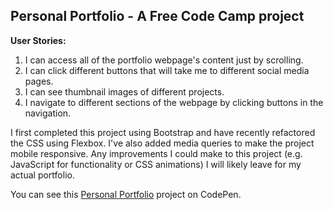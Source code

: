 ## Personal Portfolio -  A Free Code Camp project

**User Stories:**
1. I can access all of the portfolio webpage's content just by scrolling.
2. I can click different buttons that will take me to different social media pages.
3. I can see thumbnail images of different projects.
4. I navigate to different sections of the webpage by clicking buttons in the navigation.

I first completed this project using Bootstrap and have recently refactored the CSS using Flexbox. I've also added media queries to make the project mobile responsive. Any improvements I could make to this project (e.g. JavaScript for functionality or CSS animations) I will likely leave for my actual portfolio. 

You can see this [Personal Portfolio](https://codepen.io/Pagey/pen/xLyeNz) project on CodePen.
